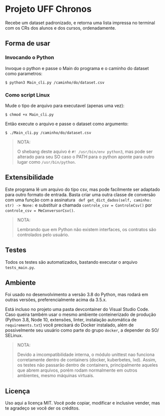 # Projeto UFF Chronos

Recebe um dataset padronizado, e retorna uma lista impressa no terminal com os CRs dos alunos e dos cursos, ordenadamente.

## Forma de usar

### Invocando o Python
Invoque o python e passe o Main do programa e o caminho do dataset como parametros:

```
$ python3 Main_cli.py /caminho/do/dataset.csv
```
### Como script Linux
Mude o tipo de arquivo para executavel (apenas uma vez):

```
$ chmod +x Main_cli.py
```

Então execute o arquivo e passe o dataset como argumento:
```
$ ./Main_cli.py /caminho/do/dataset.csv
```
> NOTA:
>
> O shebang deste aquivo é `#! /usr/bin/env python3`, mas pode ser alterado para seu SO caso o PATH para o python aponte para outro lugar como `/usr/bin/python`.

## Extensibilidade

Este programa lê um arquivo do tipo csv, mas pode facilmente ser adaptado para outro formato de entrada. Basta criar uma outra classe de conversão com uma função com a assinatura ` def get_dict_dados(self, caminho: str) -> None:` e substituir a chamada `controle_csv = ControleCsv()` por `controle_csv = MeConversorCsv()`.

> NOTA:
>
> Lembrando que em Python não existem interfaces, os contratos são controlados pelo usuário.

## Testes

Todos os testes são automatizados, bastando executar o arquivo `tests_main.py`.

## Ambiente

Foi usado no desenvolvimento a versão 3.8 do Python, mas rodará em outras versões, preferencialmente acima da 3.5.x.

Está incluso no projeto uma pasta devcontainer do Visual Studio Code. Caso queira também usar o mesmo ambiente conteinerizado de produção (Python 3.8, Node 10, extensões, linter, instalação automática de `requirements.txt`) você precisará do Docker instalado, além de possivelmente seu usuário como parte do grupo `docker`, a depender do SO/ SELinux.

> NOTA:
>
> Devido a imcompatibilidade interna, o módulo unittest nao funciona corretamente dentro de containers (docker, kuberbetes, lxd). Assim, os testes não passarão dentro de containers, principalmente aqueles que abrem arquivos, porém rodam normalmente em outros ambientes, mesmo máquinas virtuais.

## Licença

Uso aqui a licença MIT. Você pode copiar, modificar e inclusive vender, mas te agradeço se você der os créditos.